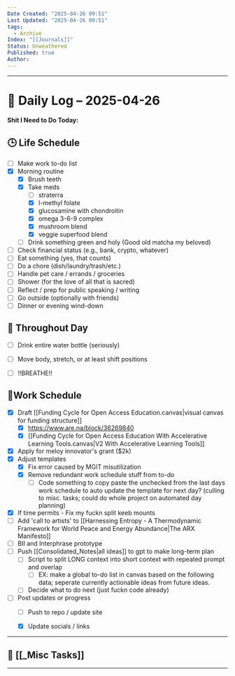 ```yaml
---
Date Created: "2025-04-26 09:51"
Last Updated: "2025-04-26 09:51"
tags:
  - Archive
Index: "[[Journals]]"
Status: Unweathered
Published: true
Author:
---
```

---

# 📆 Daily Log – 2025-04-26

**Shit I Need to Do Today:**

## 🕒 Life Schedule

- [ ] Make work to-do list  
- [x] Morning routine  
	- [x] Brush teeth  
	- [x] Take meds  
		- [ ] straterra
		- [x] l-methyl folate
		- [x] glucosamine with chondroitin
		- [x] omega 3-6-9 complex
		- [x] mushroom blend
		- [x] veggie superfood blend
	- [ ] Drink something green and holy (Good old matcha my beloved)  
- [ ] Check financial status (e.g., bank, crypto, whatever)
- [ ] Eat something (yes, that counts)
- [ ] Do a chore (dish/laundry/trash/etc.)
- [ ] Handle pet care / errands / groceries  
- [ ] Shower (for the love of all that is sacred)
- [ ] Reflect / prep for public speaking / writing
- [ ] Go outside (optionally with friends)
- [ ] Dinner or evening wind-down

## 🌱 Throughout Day

- [ ] Drink entire water bottle (seriously)
- [ ] Move body, stretch, or at least shift positions
- [ ] !!BREATHE!!


## 🤑Work Schedule

- [x] Draft [[Funding Cycle for Open Access Education.canvas|visual canvas for funding structure]]
	- [x] https://www.are.na/block/36269840
	- [x] [[Funding Cycle for Open Access Education With Accelerative Learning Tools.canvas|V2 With Accelerative Learning Tools]]
- [x] Apply for meloy innovator's grant ($2k)
- [x] Adjust templates
	- [x] Fix error caused by MGIT misutilization
	- [x] Remove redundant work schedule stuff from to-do
		- [ ] Code something to copy paste the unchecked from the last days work schedule to auto update the template for next day? (culling to misc. tasks; could do whole project on automated day planning)
- [x] If time permits - Fix my fuckn split keeb mounts
- [ ] Add 'call to artists' to [[Harnessing Entropy - A Thermodynamic Framework for World Peace and Energy Abundance|The ARX Manifesto]]
- [ ] BII and Interphrase prototype
- [ ] Push [[Consolidated_Notes|all ideas]] to gpt to make long-term plan
	- [ ] Script to split LONG context into short context with repeated prompt and overlap
		- [ ] EX: make a global to-do list in canvas based on the following data; seperate currently actionable ideas from future ideas.
	- [ ] Decide what to do next (just fuckn code already)
- [ ] Post updates or progress  
	- [ ] Push to repo / update site  
	- [x] Update socials / links


---

## 🧠 [[_Misc Tasks]]

---

